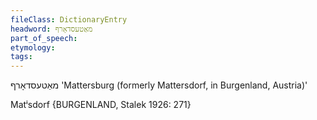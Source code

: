 ```yaml
---
fileClass: DictionaryEntry
headword: מאַטעסדאָרף
part_of_speech: 
etymology: 
tags: 
---
```

מאַטעסדאָרף
'Mattersburg (formerly Mattersdorf, in Burgenland, Austria)'

Matⁱsdorf {BURGENLAND, Stalek 1926: 271}
